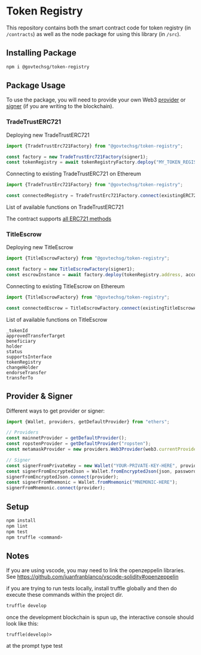 # Token Registry

This repository contains both the smart contract code for token registry (in `/contracts`) as well as the node package for using this library (in `/src`).

## Installing Package

```sh
npm i @govtechsg/token-registry
```

## Package Usage

To use the package, you will need to provide your own Web3 [provider](https://docs.ethers.io/ethers.js/html/api-providers.html) or [signer](https://docs.ethers.io/ethers.js/html/api-wallet.html) (if you are writing to the blockchain).

### TradeTrustERC721

Deploying new TradeTrustERC721

```ts
import {TradeTrustErc721Factory} from "@govtechsg/token-registry";

const factory = new TradeTrustErc721Factory(signer1);
const tokenRegistry = await tokenRegistryFactory.deploy("MY_TOKEN_REGISTRY", "TKN");
```

Connecting to existing TradeTrustERC721 on Ethereum

```ts
import {TradeTrustErc721Factory} from "@govtechsg/token-registry";

const connectedRegistry = TradeTrustErc721Factory.connect(existingERC721Address, signer1);
```

List of available functions on TradeTrustERC721

The contract supports [all ERC721 methods](http://erc721.org/)

### TitleEscrow

Deploying new TitleEscrow

```ts
import {TitleEscrowFactory} from "@govtechsg/token-registry";

const factory = new TitleEscrowFactory(signer1);
const escrowInstance = await factory.deploy(tokenRegistry.address, account1, account2);
```

Connecting to existing TitleEscrow on Ethereum

```ts
import {TitleEscrowFactory} from "@govtechsg/token-registry";

const connectedEscrow = TitleEscrowFactory.connect(existingTitleEscrowAddress, signer1);
```

List of available functions on TitleEscrow

```text
_tokenId
approvedTransferTarget
beneficiary
holder
status
supportsInterface
tokenRegistry
changeHolder
endorseTransfer
transferTo
```

## Provider & Signer

Different ways to get provider or signer:

```ts
import {Wallet, providers, getDefaultProvider} from "ethers";

// Providers
const mainnetProvider = getDefaultProvider();
const ropstenProvider = getDefaultProvider("ropsten");
const metamaskProvider = new providers.Web3Provider(web3.currentProvider); // Will change network automatically

// Signer
const signerFromPrivateKey = new Wallet("YOUR-PRIVATE-KEY-HERE", provider);
const signerFromEncryptedJson = Wallet.fromEncryptedJson(json, password);
signerFromEncryptedJson.connect(provider);
const signerFromMnemonic = Wallet.fromMnemonic("MNEMONIC-HERE");
signerFromMnemonic.connect(provider);
```

## Setup

```sh
npm install
npm lint
npm test
npm truffle <command>
```

## Notes

If you are using vscode, you may need to link the openzeppelin libraries. See https://github.com/juanfranblanco/vscode-solidity#openzeppelin

if you are trying to run tests locally, install truffle globally and then do execute these commands within the project dir.
```sh
truffle develop
```
once the development blockchain is spun up, the interactive console should look like this:
```
truffle(develop)>
```
at the prompt type test
